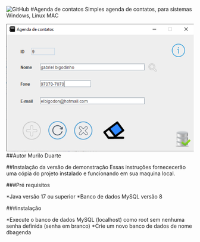 ![GitHub](https://img.shields.io/github/license/MuriloDuarte97/Agenda?style=plastic)
#Agenda de contatos
Simples agenda de contatos, para sistemas Windows, Linux MAC

![Print da tela](https://github.com/MuriloDuarte97/Agenda/blob/main/img/Sem%20t%C3%ADtulo.png)
##Autor
Murilo Duarte

##Instalação da versão de demonstração
Essas instruções fornececerão uma cópia do projeto instalado e funcionando em sua maquina local.

###Pré requisitos

*Java versão 17 ou superior
*Banco de dados MySQL versão 8

###instalação

*Execute o banco de dados MySQL (localhost) como root sem nenhuma senha definida (senha em branco)
*Crie um novo banco de dados de nome dbagenda

